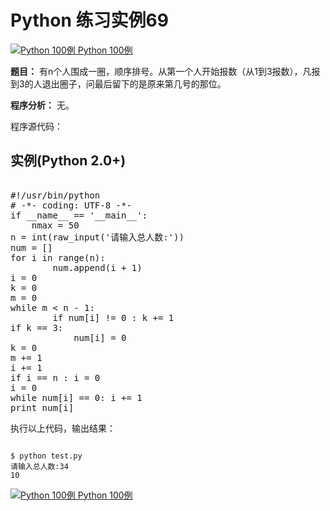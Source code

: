 Python 练习实例69
=============

 [![Python 100例](../images/up.gif)
 Python 100例](python-100-examples.html)


 **题目：** 有n个人围成一圈，顺序排号。从第一个人开始报数（从1到3报数），凡报到3的人退出圈子，问最后留下的是原来第几号的那位。

 **程序分析：** 无。

 程序源代码：

  实例(Python 2.0+)
---------------

 <pre>

#!/usr/bin/python
# -*- coding: UTF-8 -*-
if __name__ == '__main__':
    nmax = 50
n = int(raw_input('请输入总人数:'))
num = []
for i in range(n):
        num.append(i + 1)
i = 0
k = 0
m = 0
while m < n - 1:
        if num[i] != 0 : k += 1
if k == 3:
            num[i] = 0
k = 0
m += 1
i += 1
if i == n : i = 0
i = 0
while num[i] == 0: i += 1
print num[i]
</pre>

 执行以上代码，输出结果：


```

$ python test.py
请输入总人数:34
10

```

 [![Python 100例](../images/up.gif)
 Python 100例](python-100-examples.html)
